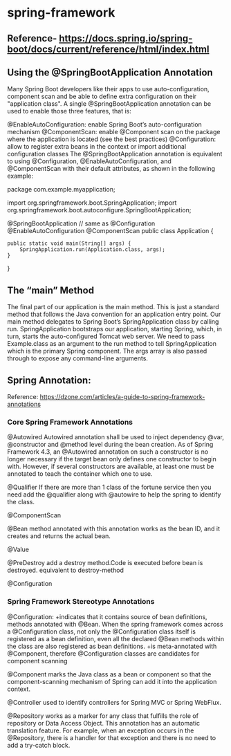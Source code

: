 # spring-framework

## Reference- https://docs.spring.io/spring-boot/docs/current/reference/html/index.html

## Using the @SpringBootApplication Annotation
Many Spring Boot developers like their apps to use auto-configuration, component scan and be able to define extra configuration on their "application class". A single @SpringBootApplication annotation can be used to enable those three features, that is:

@EnableAutoConfiguration: enable Spring Boot’s auto-configuration mechanism
@ComponentScan: enable @Component scan on the package where the application is located (see the best practices)
@Configuration: allow to register extra beans in the context or import additional configuration classes
The @SpringBootApplication annotation is equivalent to using @Configuration, @EnableAutoConfiguration, and @ComponentScan with their default attributes, as shown in the following example:

package com.example.myapplication;

import org.springframework.boot.SpringApplication;
import org.springframework.boot.autoconfigure.SpringBootApplication;

@SpringBootApplication // same as @Configuration @EnableAutoConfiguration @ComponentScan
public class Application {

	public static void main(String[] args) {
		SpringApplication.run(Application.class, args);
	}

}

## The “main” Method
The final part of our application is the main method. This is just a standard method that follows the Java convention for an application entry point. Our main method delegates to Spring Boot’s SpringApplication class by calling run. SpringApplication bootstraps our application, starting Spring, which, in turn, starts the auto-configured Tomcat web server. We need to pass Example.class as an argument to the run method to tell SpringApplication which is the primary Spring component. The args array is also passed through to expose any command-line arguments.

## Spring Annotation:
Reference: https://dzone.com/articles/a-guide-to-spring-framework-annotations

### Core Spring Framework Annotations

@Autowired
Autowired annotation shall be used to inject dependency @var, @constructor and @method level during the bean creation.
As of Spring Framework 4.3, an @Autowired annotation on such a constructor is no longer necessary if the target
bean only defines one constructor to begin with. However, if several constructors are available, at least one must
be annotated to teach the container which one to use.

@Qualifier
If there are more than 1 class of the fortune service then you need add the @qualifier along with @autowire to help the spring to identify the class.
    
@ComponentScan


@Bean
method annotated with this annotation works as the bean ID, and it creates and returns the actual bean.

@Value

@PreDestroy
add a destroy method.Code is executed before bean is destroyed. equivalent to destroy-method

@Configuration


### Spring Framework Stereotype Annotations

@Configuration:
+indicates that it contains source of bean definitions, methods annotated with @Bean. When the spring framework comes across a @Configuration class, not only the @Configuration class itself is registered as a bean definition, even all the declared @Bean methods within the class are also registered as bean definitions.
+is meta-annotated with @Component, therefore @Configuration classes are candidates for component scanning

@Component
marks the Java class as a bean or component so that the component-scanning mechanism of Spring can add it into the application context.

@Controller
used to identify controllers for Spring MVC or Spring WebFlux.

@Repository
works as a marker for any class that fulfills the role of repository or Data Access Object.
This annotation has an automatic translation feature. For example, when an exception occurs in the @Repository, there is a handler for that exception and there is no need to add a try-catch block.
